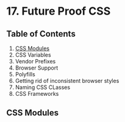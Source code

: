 # 17. Future Proof CSS

## Table of Contents

1. [CSS Modules](#css-modules)
2. CSS Variables
3. Vendor Prefixes
4. Browser Support
5. Polyfills
6. Getting rid of inconsistent browser styles
7. Naming CSS CLasses
8. CSS Frameworks

<div id="css-modules"></div>

## CSS Modules
